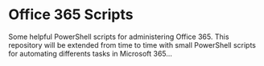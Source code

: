 # Office 365 Scripts

Some helpful PowerShell scripts for administering Office 365. This repository will be extended from time to time with small PowerShell scripts for automating differents tasks in Microsoft 365...
